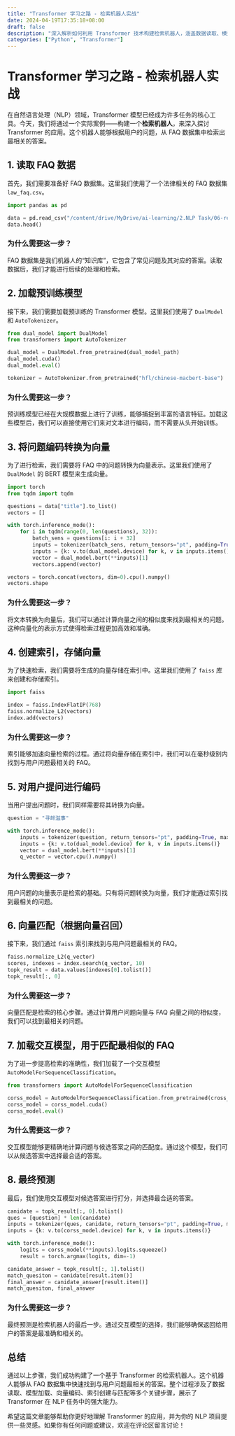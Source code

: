 ```yaml
---
title: "Transformer 学习之路 - 检索机器人实战"
date: 2024-04-19T17:35:18+08:00
draft: false
description: "深入解析如何利用 Transformer 技术构建检索机器人，涵盖数据读取、模型加载、向量编码、索引创建与匹配等关键步骤。"
categories: ["Python", "Transformer"]
---
```


# Transformer 学习之路 - 检索机器人实战

在自然语言处理（NLP）领域，Transformer 模型已经成为许多任务的核心工具。今天，我们将通过一个实际案例——构建一个**检索机器人**，来深入探讨 Transformer 的应用。这个机器人能够根据用户的问题，从 FAQ 数据集中检索出最相关的答案。

## 1. 读取 FAQ 数据

首先，我们需要准备好 FAQ 数据集。这里我们使用了一个法律相关的 FAQ 数据集 `law_faq.csv`。

```python
import pandas as pd

data = pd.read_csv("/content/drive/MyDrive/ai-learning/2.NLP Task/06-retrieval_chatbot/law_faq.csv")
data.head()
```

### 为什么需要这一步？
FAQ 数据集是我们机器人的“知识库”，它包含了常见问题及其对应的答案。读取数据后，我们才能进行后续的处理和检索。

## 2. 加载预训练模型

接下来，我们需要加载预训练的 Transformer 模型。这里我们使用了 `DualModel` 和 `AutoTokenizer`。

```python
from dual_model import DualModel
from transformers import AutoTokenizer

dual_model = DualModel.from_pretrained(dual_model_path)
dual_model.cuda()
dual_model.eval()

tokenizer = AutoTokenizer.from_pretrained("hfl/chinese-macbert-base")
```

### 为什么需要这一步？
预训练模型已经在大规模数据上进行了训练，能够捕捉到丰富的语言特征。加载这些模型后，我们可以直接使用它们来对文本进行编码，而不需要从头开始训练。

## 3. 将问题编码转换为向量

为了进行检索，我们需要将 FAQ 中的问题转换为向量表示。这里我们使用了 `DualModel` 的 BERT 模型来生成向量。

```python
import torch
from tqdm import tqdm

questions = data["title"].to_list()
vectors = []

with torch.inference_mode():
    for i in tqdm(range(0, len(questions), 32)):
        batch_sens = questions[i: i + 32]
        inputs = tokenizer(batch_sens, return_tensors="pt", padding=True, max_length=128, truncation=True)
        inputs = {k: v.to(dual_model.device) for k, v in inputs.items()}
        vector = dual_model.bert(**inputs)[1]
        vectors.append(vector)

vectors = torch.concat(vectors, dim=0).cpu().numpy()
vectors.shape
```

### 为什么需要这一步？
将文本转换为向量后，我们可以通过计算向量之间的相似度来找到最相关的问题。这种向量化的表示方式使得检索过程更加高效和准确。

## 4. 创建索引，存储向量

为了快速检索，我们需要将生成的向量存储在索引中。这里我们使用了 `faiss` 库来创建和存储索引。

```python
import faiss

index = faiss.IndexFlatIP(768)
faiss.normalize_L2(vectors)
index.add(vectors)
```

### 为什么需要这一步？
索引能够加速向量检索的过程。通过将向量存储在索引中，我们可以在毫秒级别内找到与用户问题最相关的 FAQ。

## 5. 对用户提问进行编码

当用户提出问题时，我们同样需要将其转换为向量。

```python
question = "寻衅滋事"

with torch.inference_mode():
    inputs = tokenizer(question, return_tensors="pt", padding=True, max_length=128, truncation=True)
    inputs = {k: v.to(dual_model.device) for k, v in inputs.items()}
    vector = dual_model.bert(**inputs)[1]
    q_vector = vector.cpu().numpy()
```

### 为什么需要这一步？
用户问题的向量表示是检索的基础。只有将问题转换为向量，我们才能通过索引找到最相关的问题。

## 6. 向量匹配（根据向量召回）

接下来，我们通过 `faiss` 索引来找到与用户问题最相关的 FAQ。

```python
faiss.normalize_L2(q_vector)
scores, indexes = index.search(q_vector, 10)
topk_result = data.values[indexes[0].tolist()]
topk_result[:, 0]
```

### 为什么需要这一步？
向量匹配是检索的核心步骤。通过计算用户问题向量与 FAQ 向量之间的相似度，我们可以找到最相关的问题。

## 7. 加载交互模型，用于匹配最相似的 FAQ

为了进一步提高检索的准确性，我们加载了一个交互模型 `AutoModelForSequenceClassification`。

```python
from transformers import AutoModelForSequenceClassification

corss_model = AutoModelForSequenceClassification.from_pretrained(cross_model_path, num_labels=1)
corss_model = corss_model.cuda()
corss_model.eval()
```

### 为什么需要这一步？
交互模型能够更精确地计算问题与候选答案之间的匹配度。通过这个模型，我们可以从候选答案中选择最合适的答案。

## 8. 最终预测

最后，我们使用交互模型对候选答案进行打分，并选择最合适的答案。

```python
canidate = topk_result[:, 0].tolist()
ques = [question] * len(canidate)
inputs = tokenizer(ques, canidate, return_tensors="pt", padding=True, max_length=128, truncation=True)
inputs = {k: v.to(corss_model.device) for k, v in inputs.items()}

with torch.inference_mode():
    logits = corss_model(**inputs).logits.squeeze()
    result = torch.argmax(logits, dim=-1)

canidate_answer = topk_result[:, 1].tolist()
match_quesiton = canidate[result.item()]
final_answer = canidate_answer[result.item()]
match_quesiton, final_answer
```

### 为什么需要这一步？
最终预测是检索机器人的最后一步。通过交互模型的选择，我们能够确保返回给用户的答案是最准确和相关的。

## 总结

通过以上步骤，我们成功构建了一个基于 Transformer 的检索机器人。这个机器人能够从 FAQ 数据集中快速找到与用户问题最相关的答案。整个过程涉及了数据读取、模型加载、向量编码、索引创建与匹配等多个关键步骤，展示了 Transformer 在 NLP 任务中的强大能力。

希望这篇文章能够帮助你更好地理解 Transformer 的应用，并为你的 NLP 项目提供一些灵感。如果你有任何问题或建议，欢迎在评论区留言讨论！